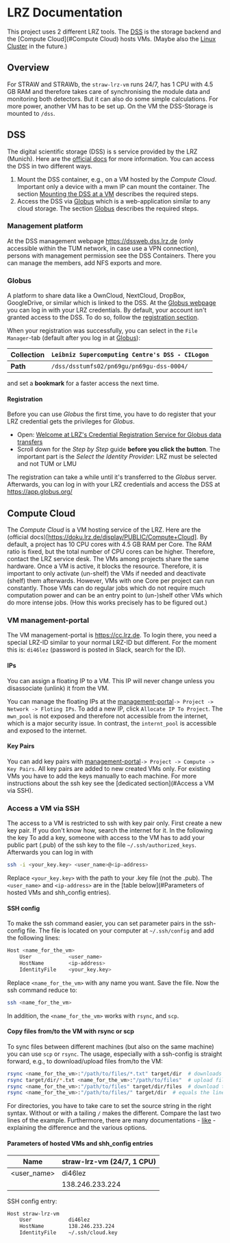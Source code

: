 # LRZ Documentation

This project uses 2 different LRZ tools. The [DSS](#DSS) is the storage backend and the [Compute Cloud](#Compute Cloud) hosts VMs. (Maybe also the [Linux Cluster](https://doku.lrz.de/display/PUBLIC/Linux+Cluster) in the future.)

## Overview
For STRAW and STRAWb, the `straw-lrz-vm` runs 24/7, has 1 CPU with 4.5 GB RAM and therefore takes care of synchronising the module data and monitoring both detectors. But it can also do some simple calculations. For more power, another VM has to be set up. On the VM the DSS-Storage is mounted to `/dss`. 

## DSS
The digital scientific storage (DSS) is s service provided by the LRZ (Munich).  Here are the [official docs](https://doku.lrz.de/display/PUBLIC/Data+Science+Storage) for more information. 
You can access the DSS in two different ways. 
1. Mount the DSS container, e.g., on a VM hosted by the *Compute Cloud*. Important only a device with a mwn IP can mount the container. The section [Mounting the DSS at a VM](LRZ_mount_DSS.md) describes the required steps. 
1. Access the DSS via [Globus](https://www.globus.org) which is a web-application similar to any cloud storage. The section [Globus](#Globus) describes the required steps.

### Management platform
At the DSS management webpage https://dssweb.dss.lrz.de (only accessible within the TUM network, in case use a VPN connection), persons with management permission see the DSS Containers. There you can manage the members, add NFS exports and more.

### Globus
A platform to share data like a OwnCloud, NextCloud, DropBox, GoogleDrive, or similar which is linked to the DSS.
At the [Globus webpage](https://www.globus.org) you can log in with your LRZ credentials. By default, your account isn't granted access to the DSS. To do so, follow the [registration section](#Registration).

When your registration was successfully, you can select in the `File Manager`-tab (default after you log in at [Globus](https://www.globus.org)):

| **Collection** | `Leibniz Supercomputing Centre's DSS - CILogon` |
| --- | --- |
| **Path** | `/dss/dsstumfs02/pn69gu/pn69gu-dss-0004/` |

and set a **bookmark** for a faster access the next time.

#### Registration
Before you can use *Globus* the first time, you have to do register that your LRZ credential gets the privileges for *Globus*. 
- Open: [Welcome at LRZ's
Credential Registration Service for
Globus data transfers](https://www.dss.lrz.de/cilogon/register)
- Scroll down for the *Step by Step* guide **before you click the button**.
The important part is the *Select the Identity Provider*: LRZ must be selected and not TUM or LMU

The registration can take a while until it's transferred to the *Globus* server. Afterwards, you can log in with your LRZ credentials and access the DSS at https://app.globus.org/


## Compute Cloud
The *Compute Cloud* is a VM hosting service of the LRZ. Here are the (official docs)[https://doku.lrz.de/display/PUBLIC/Compute+Cloud]. By default, a project has 10 CPU cores with 4.5 GB RAM per Core. The RAM ratio is fixed, but the total number of CPU cores can be higher. Therefore, contact the LRZ service desk. The VMs among projects share the same hardware. Once a VM is active, it blocks the resource.
Therefore, it is important to only activate (un-shelf) the VMs if needed and deactivate (shelf) them afterwards. However, VMs with one Core per project can run constantly. Those VMs can do regular jobs which do not require much computation power and can be an entry point to (un-)shelf other VMs which do more intense jobs. (How this works precisely has to be figured out.)

### VM management-portal
The VM management-portal is https://cc.lrz.de. To login there, you need a special LRZ-ID similar to your normal LRZ-ID but different. For the moment this is: `di46lez` (password is posted in Slack, search for the ID).

#### IPs
You can assign a floating IP to a VM. This IP will never change unless you disassociate (unlink) it from the VM.

You can manage the floating IPs at the [management-portal](https://cc.lrz.de)`-> Project -> Network -> Floting IPs`.
To add a new IP, click `Allocate IP To Project`. The `mwn_pool` is not exposed and therefore not accessible from the internet, which is a major security issue.
In contrast, the `internt_pool` is accessible and exposed to the internet.

#### Key Pairs
You can add key pairs with [management-portal](https://cc.lrz.de)`-> Project -> Compute -> Key Pairs`. All key pairs are added to new created VMs only. For existing VMs you have to add the keys manually to each machine. For more instructions about the ssh key see the [dedicated section](#Access a VM via SSH).

### Access a VM via SSH
The access to a VM is restricted to ssh with key pair only. First create a new key pair. If you don't know how, search the internet for it. In the following the key 
To add a key, someone with access to the VM has to add your public part (.pub) of the ssh key to the file `~/.ssh/authorized_keys`. Afterwards you can log in with
```bash
ssh -i <your_key.key> <user_name>@<ip-address>
```
Replace `<your_key.key>` with the path to your .key file (not the .pub). The `<user_name>` and `<ip-address>` are in the [table below](#Parameters of hosted VMs and shh_config entries).

#### SSH config
To make the ssh command easier, you can set parameter pairs in the ssh-config file. The file is located on your computer at `~/.ssh/config` and add the following lines:
```bash
Host <name_for_the_vm>
    User            <user_name>
    HostName        <ip-address>
    IdentityFile    <your_key.key>
```
Replace `<name_for_the_vm>` with any name you want. Save the file. Now the ssh command reduce to:
```bash
ssh <name_for_the_vm>
```
In addition, the `<name_for_the_vm>` works with `rsync`, and `scp`.

#### Copy files from/to the VM with rsync or scp
To sync files between different machines (but also on the same machine) you can use `scp` or `rsync`. The usage, especially with a ssh-config is straight forward, e.g., to download/upload files from/to the VM:
```bash
rsync <name_for_the_vm>:"/path/to/files/*.txt" target/dir  # downloads files all txt-files from /path/to/files/
rsync target/dir/*.txt <name_for_the_vm>:"/path/to/files"  # upload files all txt-files from target/dir/
rsync <name_for_the_vm>:"/path/to/files" target/dir/files  # download the whole directory
rsync <name_for_the_vm>:"/path/to/files/" target/dir  # equals the line above
```
For directories, you have to take care to set the source string in the right syntax. Without or with a tailing `/` makes the different. Compare the last two lines of the example. Furthermore, there are many documentations - [like](https://linux.die.net/man/1/rsync) - explaining the difference and the various options.

#### Parameters of hosted VMs and shh_config entries

| Name | straw-lrz-vm (24/7, 1 CPU) |
| --- | --- |
| <user_name> | di46lez |
| <ip-address> | 138.246.233.224 |

SSH config entry:
```bash
Host straw-lrz-vm
    User            di46lez
    HostName        138.246.233.224
    IdentityFile    ~/.ssh/cloud.key
```

### 
